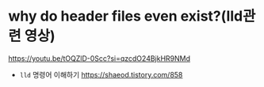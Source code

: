 # why do header files even exist?(lld관련 영상)

https://youtu.be/tOQZlD-0Scc?si=qzcdO24BjkHR9NMd

- ```lld``` 명령어 이해하기 https://shaeod.tistory.com/858

